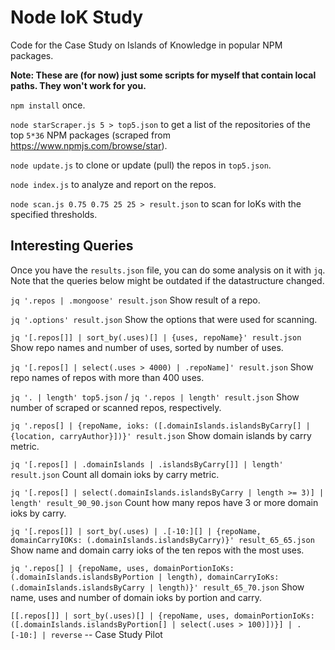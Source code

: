 # Node IoK Study

Code for the Case Study on Islands of Knowledge in popular NPM packages.

**Note: These are (for now) just some scripts for myself that contain local paths. They won't work for you.**

`npm install` once.

`node starScraper.js 5 > top5.json` to get a list of the repositories of the top `5*36` NPM packages (scraped from <https://www.npmjs.com/browse/star>).

`node update.js` to clone or update (pull) the repos in `top5.json`.

`node index.js` to analyze and report on the repos.

`node scan.js 0.75 0.75 25 25 > result.json` to scan for IoKs with the specified thresholds.

## Interesting Queries

Once you have the `results.json` file, you can do some analysis on it with `jq`. Note that the queries below might be outdated if the datastructure changed.

`jq '.repos | .mongoose' result.json` Show result of a repo.

`jq '.options' result.json` Show the options that were used for scanning.

`jq '[.repos[]] | sort_by(.uses)[] | {uses, repoName}' result.json` Show repo names and number of uses, sorted by number of uses.

`jq '[.repos[] | select(.uses > 4000) | .repoName]' result.json` Show repo names of repos with more than 400 uses.

`jq '. | length' top5.json` / `jq '.repos | length' result.json` Show number of scraped or scanned repos, respectively.

`jq '.repos[] | {repoName, ioks: ([.domainIslands.islandsByCarry[] | {location, carryAuthor}])}' result.json` Show domain islands by carry metric.

`jq '[.repos[] | .domainIslands | .islandsByCarry[]] | length' result.json` Count all domain ioks by carry metric.

`jq '[.repos[] | select(.domainIslands.islandsByCarry | length >= 3)] | length' result_90_90.json` Count how many repos have 3 or more domain ioks by carry.

`jq '[.repos[]] | sort_by(.uses) | .[-10:][] | {repoName, domainCarryIOKs: (.domainIslands.islandsByCarry)}' result_65_65.json` Show name and domain carry ioks of the ten repos with the most uses.

`jq '.repos[] | {repoName, uses, domainPortionIoKs: (.domainIslands.islandsByPortion | length), domainCarryIoKs: (.domainIslands.islandsByCarry | length)}' result_65_70.json` Show name, uses and number of domain ioks by portion and carry.

`[[.repos[]] | sort_by(.uses)[] | {repoName, uses, domainPortionIoKs: ([.domainIslands.islandsByPortion[] | select(.uses > 100)])}] | .[-10:] | reverse` -- Case Study Pilot
